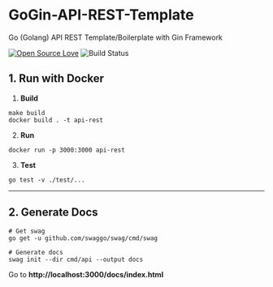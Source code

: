 # GoGin-API-REST-Template
Go (Golang) API REST Template/Boilerplate with Gin Framework

[![Open Source Love](https://badges.frapsoft.com/os/mit/mit.svg?v=102)](https://github.com/ellerbrock/open-source-badge/)
![Build Status](https://travis-ci.com/antonioalfa22/GoGin-API-REST-Template.svg?branch=master)


## 1. Run with Docker

1. **Build**

```shell script
make build
docker build . -t api-rest
```

2. **Run**

```shell script
docker run -p 3000:3000 api-rest
```

3. **Test**

```shell script
go test -v ./test/...
```

_______

## 2. Generate Docs

```shell script
# Get swag
go get -u github.com/swaggo/swag/cmd/swag

# Generate docs
swag init --dir cmd/api --output docs
```

Go to **http://localhost:3000/docs/index.html**
